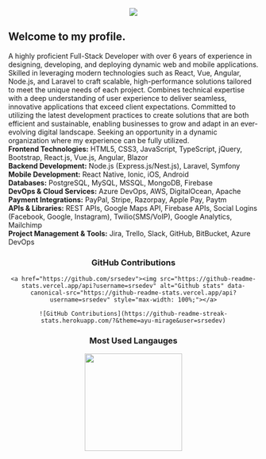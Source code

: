 
<p align="center">
    <img src="https://github-profile-trophy.vercel.app/?username=srsedev&row=1&column=6&theme=gruvbox&margin-w=15&margin-h=15"/>
</p>

## Welcome to my profile. 

A highly proficient Full-Stack Developer with over 6 years of experience in designing, developing, and deploying dynamic web
and mobile applications.
Skilled in leveraging modern technologies such as React, Vue, Angular, Node.js, and Laravel to craft scalable, high-performance solutions tailored to meet the unique needs of each project.
Combines technical expertise with a deep understanding of user experience to deliver seamless, innovative applications that exceed client expectations. Committed to utilizing the latest development practices to create solutions that are both efficient and sustainable, enabling businesses to grow and adapt in an ever-evolving digital landscape. Seeking an opportunity in a dynamic organization where my experience can be fully utilized.<br>
<b>Frontend Technologies:</b> HTML5, CSS3, JavaScript, TypeScript, jQuery, Bootstrap, React.js, Vue.js, Angular, Blazor<br>
<b>Backend Development:</b> Node.js (Express.js/Nest.js), Laravel, Symfony<br>
<b>Mobile Development:</b> React Native, Ionic, iOS, Android<br>
<b>Databases:</b> PostgreSQL, MySQL, MSSQL, MongoDB, Firebase<br>
<b>DevOps & Cloud Services:</b> Azure DevOps, AWS, DigitalOcean, Apache<br>
<b>Payment Integrations:</b> PayPal, Stripe, Razorpay, Apple Pay, Paytm<br>
<b>APIs & Libraries:</b> REST APIs, Google Maps API, Firebase APIs, Social Logins (Facebook, Google, Instagram), Twilio(SMS/VoIP), Google Analytics, Mailchimp<br>
<b>Project Management & Tools:</b> Jira, Trello, Slack, GitHub, BitBucket, Azure DevOps<br>

<div align="center">
    
### GitHub Contributions

    <a href="https://github.com/srsedev"><img src="https://github-readme-stats.vercel.app/api?username=srsedev" alt="Github stats" data-canonical-src="https://github-readme-stats.vercel.app/api?username=srsedev" style="max-width: 100%;"></a>
    
    ![GitHub Contributions](https://github-readme-streak-stats.herokuapp.com/?&theme=ayu-mirage&user=srsedev)

### Most Used Langauges
    
<img src = "https://github-readme-stats.vercel.app/api/top-langs/?username=srsedev&langs_count=8&layout=compact&theme=tokyonight&include_all_commits=true" height="196px">

</div>
